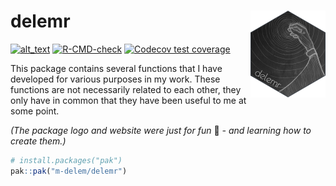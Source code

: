 
<!-- README.md is generated from README.Rmd. Please edit that file -->

# delemr <img src="man/figures/logo.png" align="right" height="139" alt="delemr-logo" />

<!-- badges: start -->

[<img alt="alt_text" src="https://img.shields.io/badge/My OSF-https://osf.io/q29kj/-337AB7?logo=osf"/>](https://osf.io/q29kj/)
[![R-CMD-check](https://github.com/m-delem/delemr/actions/workflows/R-CMD-check.yaml/badge.svg)](https://github.com/m-delem/delemr/actions/workflows/R-CMD-check.yaml)
[![Codecov test
coverage](https://codecov.io/gh/m-delem/delemr/graph/badge.svg)](https://app.codecov.io/gh/m-delem/delemr)
<!-- badges: end -->

This package contains several functions that I have developed for
various purposes in my work. These functions are not necessarily related
to each other, they only have in common that they have been useful to me
at some point.

*(The package logo and website were just for fun* :eyes: *- and learning
how to create them.)*

``` r
# install.packages("pak")
pak::pak("m-delem/delemr")
```
